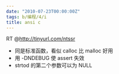 ```yaml
---
date: "2010-07-23T00:00:00Z"
tags: b/编程/4/i
title: ansi c
---
```


RT @<http://tinyurl.com/ntssr>

* 同是标准函数，看似 calloc 比 malloc 好用
* 用 -DNDEBUG 使 assert 失效
* strtod 的第二个参数可以为 NULL
